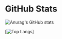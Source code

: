 # GitHub Stats

![Anurag's GitHub stats](https://github-readme-stats.vercel.app/api?username=YakshHaranwala&count_private=true)

[![Top Langs](https://github-readme-stats.vercel.app/api/top-langs/?username=YakshHaranwala&layout=compact)]
